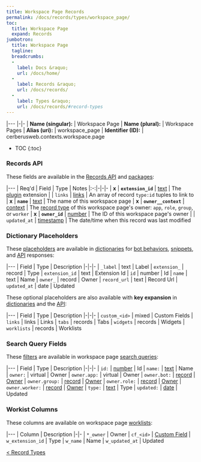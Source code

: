 ```yaml
---
title: Workspace Page Records
permalink: /docs/records/types/workspace_page/
toc:
  title: Workspace Page
  expand: Records
jumbotron:
  title: Workspace Page
  tagline: 
  breadcrumbs:
  -
    label: Docs &raquo;
    url: /docs/home/
  -
    label: Records &raquo;
    url: /docs/records/
  -
    label: Types &raquo;
    url: /docs/records/#record-types
---
```


|---
|-|-
| **Name (singular):** | Workspace Page
| **Name (plural):** | Workspace Pages
| **Alias (uri):** | workspace_page
| **Identifier (ID):** | cerberusweb.contexts.workspace.page

* TOC
{:toc}

### Records API

These fields are available in the [Records API](/docs/api/endpoints/records/) and [packages](/docs/packages/):

|---
| Req'd | Field | Type | Notes
|:-:|-|-|-
| **x** | **`extension_id`** | [text](/docs/records/fields/types/text/) | The [plugin](/docs/plugins/) extension 
|   | `links` | [links](/docs/records/fields/types/links/) | An array of record `type:id` tuples to link to 
| **x** | **`name`** | [text](/docs/records/fields/types/text/) | The name of this workspace page 
| **x** | **`owner__context`** | [context](/docs/records/fields/types/context/) | The [record type](/docs/records/#record-types) of this workspace page's owner: `app`, `role`, `group`, or `worker` 
| **x** | **`owner_id`** | [number](/docs/records/fields/types/number/) | The ID of this workspace page's owner 
|   | `updated_at` | [timestamp](/docs/records/fields/types/timestamp/) | The date/time when this record was last modified 

### Dictionary Placeholders

These [placeholders](/docs/bots/scripting/placeholders/) are available in [dictionaries](/docs/bots/behaviors/dictionaries/) for [bot behaviors](/docs/bots/behaviors/), [snippets](/docs/snippets/), and [API](/docs/api/) responses:

|---
| Field | Type | Description
|-|-|-
| `_label` | text | Label
| `extension_` | record | Type
| `extension_id` | text | Extension Id
| `id` | number | Id
| `name` | text | Name
| `owner_` | record | Owner
| `record_url` | text | Record Url
| `updated_at` | date | Updated

These optional placeholders are also available with **key expansion** in [dictionaries](/docs/bots/behaviors/dictionaries/#key-expansion) and the [API](/docs/api/responses/#expanding-keys-in-api-requests):

|---
| Field | Type | Description
|-|-|-
| `custom_<id>` | mixed | Custom Fields
| `links` | links | Links
| `tabs` | records | Tabs
| `widgets` | records | Widgets
| `worklists` | records | Worklists
	
### Search Query Fields

These [filters](/docs/search/filters/) are available in workspace page [search queries](/docs/search/):

|---
| Field | Type | Description
|-|-|-
| `id:` | [number](/docs/search/filters/numbers/) | Id
| `name:` | [text](/docs/search/filters/text/) | Name
| `owner:` | virtual | Owner
| `owner.app:` | virtual | Owner
| `owner.bot:` | [record](/docs/search/deep-search/) | [Owner](/docs/records/types/bot/)
| `owner.group:` | [record](/docs/search/deep-search/) | [Owner](/docs/records/types/group/)
| `owner.role:` | [record](/docs/search/deep-search/) | [Owner](/docs/records/types/role/)
| `owner.worker:` | [record](/docs/search/deep-search/) | [Owner](/docs/records/types/worker/)
| `type:` | [text](/docs/search/filters/text/) | Type
| `updated:` | [date](/docs/search/filters/dates/) | Updated
	
### Workist Columns

These columns are available on workspace page [worklists](/docs/worklists/):

|---
| Column | Description
|-|-
| `*_owner` | Owner
| `cf_<id>` | [Custom Field](/docs/records/types/custom_Field/)
| `w_extension_id` | Type
| `w_name` | Name
| `w_updated_at` | Updated

<div class="section-nav">
	<div class="left">
		<a href="/docs/records/#record-types" class="prev">&lt; Record Types</a>
	</div>
	<div class="right align-right">
	</div>
</div>
<div class="clear"></div>